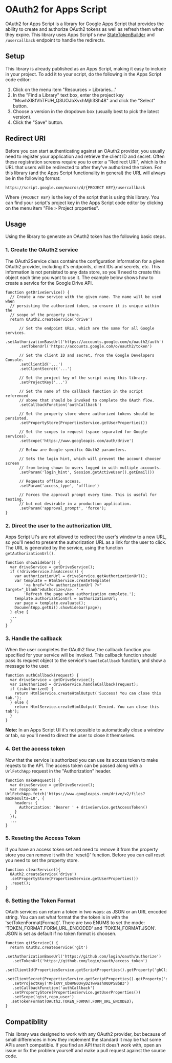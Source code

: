 # OAuth2 for Apps Script

OAuth2 for Apps Script is a library for Google Apps Script that provides the
ability to create and authorize OAuth2 tokens as well as refresh them when they
expire. This library uses Apps Script's new
[StateTokenBuilder](https://developers.google.com/apps-script/reference/script/state-token-builder)
and `/usercallback` endpoint to handle the redirects.


## Setup

This library is already published as an Apps Script, making it easy to include
in your project. To add it to your script, do the following in the Apps Script
code editor:

1. Click on the menu item "Resources > Libraries..."
2. In the "Find a Library" text box, enter the project key
   "MswhXl8fVhTFUH_Q3UOJbXvxhMjh3Sh48" and click the "Select" button.
3. Choose a version in the dropdown box (usually best to pick the latest
   version).
4. Click the "Save" button.


## Redirect URI

Before you can start authenticating against an OAuth2 provider, you usually need
to register your application and retrieve the client ID and secret. Often
these registration screens require you to enter a "Redirect URI", which is the
URL that users will be redirected to after they've authorized the token. For
this library (and the Apps Script functionality in general) the URL will always
be in the following format:

    https://script.google.com/macros/d/{PROJECT KEY}/usercallback

Where `{PROJECT KEY}` is the key of the script that is using this library. You
can find your script's project key in the Apps Script code editor by clicking on
the menu item "File > Project properties".


## Usage

Using the library to generate an OAuth2 token has the following basic steps.

### 1. Create the OAuth2 service

The OAuth2Service class contains the configuration information for a given
OAuth2 provider, including it's endpoints, client IDs and secrets, etc. This
information is not persisted to any data store, so you'll need to create this
object each time you want to use it. The example below shows how to create a
service for the Google Drive API.

    function getDriveService() {
      // Create a new service with the given name. The name will be used when 
      // persisting the authorized token, so ensure it is unique within the 
      // scope of the property store.
      return OAuth2.createService('drive')

          // Set the endpoint URLs, which are the same for all Google services.
          .setAuthorizationBaseUrl('https://accounts.google.com/o/oauth2/auth')
          .setTokenUrl('https://accounts.google.com/o/oauth2/token')

          // Set the client ID and secret, from the Google Developers Console.
          .setClientId('...')
          .setClientSecret('...')

          // Set the project key of the script using this library.
          .setProjectKey('...')

          // Set the name of the callback function in the script referenced 
          // above that should be invoked to complete the OAuth flow.
          .setCallbackFunction('authCallback')

          // Set the property store where authorized tokens should be persisted.
          .setPropertyStore(PropertiesService.getUserProperties())

          // Set the scopes to request (space-separated for Google services).
          .setScope('https://www.googleapis.com/auth/drive')

          // Below are Google-specific OAuth2 parameters.

          // Sets the login hint, which will prevent the account chooser screen 
          // from being shown to users logged in with multiple accounts.
          .setParam('login_hint', Session.getActiveUser().getEmail())

          // Requests offline access.
          .setParam('access_type', 'offline')

          // Forces the approval prompt every time. This is useful for testing,
          // but not desirable in a production application.
          .setParam('approval_prompt', 'force');
    }

### 2. Direct the user to the authorization URL

Apps Script UI's are not allowed to redirect the user's window to a new URL, so
you'll need to present the authorization URL as a link for the user to click.
The URL is generated by the service, using the function `getAuthorizationUrl()`.

    function showSidebar() {
      var driveService = getDriveService();
      if (!driveService.hasAccess()) {
        var authorizationUrl = driveService.getAuthorizationUrl();
        var template = HtmlService.createTemplate(
            '<a href="<?= authorizationUrl ?>" target="_blank">Authorize</a>. ' +
            'Refresh the page when authorization complete.');
        template.authorizationUrl = authorizationUrl;
        var page = template.evaluate();
        DocumentApp.getUi().showSidebar(page);
      } else {
      ...
      }
    }

### 3. Handle the callback

When the user completes the OAuth2 flow, the callback function you specified
for your service will be invoked. This callback function should pass its
request object to the service's `handleCallback` function, and show a message
to the user.

    function authCallback(request) {
      var driveService = getDriveService();
      var isAuthorized = driveService.handleCallback(request);
      if (isAuthorized) {
        return HtmlService.createHtmlOutput('Success! You can close this tab.');
      } else {
        return HtmlService.createHtmlOutput('Denied. You can close this tab');
      }
    }

**Note:** In an Apps Script UI it's not possible to automatically close a window
or tab, so you'll need to direct the user to close it themselves.

### 4. Get the access token

Now that the service is authorized you can use its access token to make
reqests to the API. The access token can be passed along with a `UrlFetchApp`
request in the "Authorization" header.

    function makeRequest() {
      var driveService = getDriveService();
      var response = UrlFetchApp.fetch('https://www.googleapis.com/drive/v2/files?maxResults=10', {
        headers: {
          Authorization: 'Bearer ' + driveService.getAccessToken()
        }
      });
      ...
    }

### 5. Reseting the Access Token

If you have an access token set and need to remove it from the property store
you can remove it with the 'reset()' function. Before you can call reset you need
to set the property store.

    function clearService(){
      OAuth2.createService('drive')
      .setPropertyStore(PropertiesService.getUserProperties())
      .reset();
    }

### 6. Setting the Token Format

OAuth services can return a token in two ways: as JSON or an URL encoded
string. You can set what format the the token is in with the 'setTokenFormat(Format)'.
There are two ENUMS to set the mode: 'TOKEN_FORMAT.FORM_URL_ENCODED' and 'TOKEN_FORMAT.JSON'.
JSON is set as default if no token format is choosen. 

    function gitService() {
      return OAuth2.createService('git')
       .setAuthorizationBaseUrl('https://github.com/login/oauth/authorize')
       .setTokenUrl('https://github.com/login/oauth/access_token')
       .setClientId(PropertiesService.getScriptProperties().getProperty('ghClient_Id'))
       .setClientSecret(PropertiesService.getScriptProperties().getProperty('ghClient_Secret'))
       .setProjectKey('MFiKVY_UbWVN0OvyDZTwvash00DPSBbB3')
       .setCallbackFunction('authCallback')
       .setPropertyStore(PropertiesService.getUserProperties())
       .setScope('gist,repo,user')
      .setTokenFormat(OAuth2.TOKEN_FORMAT.FORM_URL_ENCODED);
    }



## Compatiblity

This library was designed to work with any OAuth2 provider, but because of small
differences in how they implement the standard it may be that some APIs
aren't compatible. If you find an API that it does't work with, open an issue or
fix the problem yourself and make a pull request against the source code.
